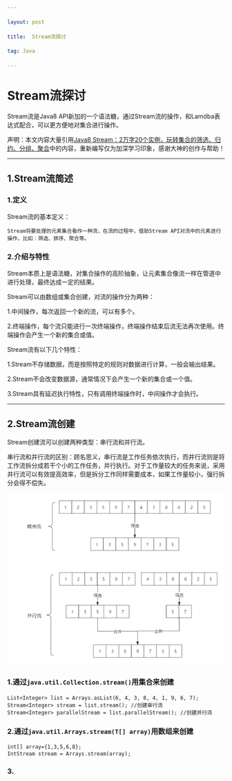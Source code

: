 ```yaml
---

layout: post

title:  Stream流探讨

tag: Java

---
```

# Stream流探讨

Stream流是Java8 API新加的一个语法糖，通过Stream流的操作，和Lamdba表达式配合，可以更方便地对集合进行操作。

声明：本文内容大量引用[Java8 Stream：2万字20个实例，玩转集合的筛选、归约、分组、聚合](https://blog.csdn.net/mu_wind/article/details/109516995)中的内容，重新编写仅为加深学习印象，感谢大神的创作与帮助！

---

## 1.Stream流简述

### 1.定义
Stream流的基本定义： 

```
Stream将要处理的元素集合看作一种流，在流的过程中，借助Stream API对流中的元素进行操作，比如：筛选、排序、聚合等。
```

### 2.介绍与特性

Stream本质上是语法糖，对集合操作的高阶抽象，让元素集合像流一样在管道中进行处理，最终达成一定的结果。

Stream可以由数组或集合创建，对流的操作分为两种：

1.中间操作，每次返回一个新的流，可以有多个。

2.终端操作，每个流只能进行一次终端操作，终端操作结束后流无法再次使用。终端操作会产生一个新的集合或值。

Stream流有以下几个特性：

1.Stream不存储数据，而是按照特定的规则对数据进行计算，一般会输出结果。

2.Stream不会改变数据源，通常情况下会产生一个新的集合或一个值。

3.Stream具有延迟执行特性，只有调用终端操作时，中间操作才会执行。

---

## 2.Stream流创建

Stream创建流可以创建两种类型：串行流和并行流。

串行流和并行流的区别：顾名思义，串行流是工作任务依次执行，而并行流则是将工作流拆分成若干个小的工作任务，并行执行。对于工作量较大的任务来说，采用并行流可以有效提高效率，但是拆分工作同样需要成本，如果工作量较小，强行拆分会得不偿失。

![alt 串行流与并行流](/images/posts/Stream流探讨/串行流与并行流.png)

### 1.通过`java.util.Collection.stream()`用集合来创建

```
List<Integer> list = Arrays.asList(6, 4, 3, 8, 4, 1, 9, 6, 7);
Stream<Integer> stream = list.stream(); //创建串行流
Stream<Integer> parallelStream = list.parallelStream(); //创建并行流
```

### 2.通过`java.util.Arrays.stream(T[] array)`用数组来创建

```
int[] array={1,3,5,6,8};
IntStream stream = Arrays.stream(array);
```

### 3.



 